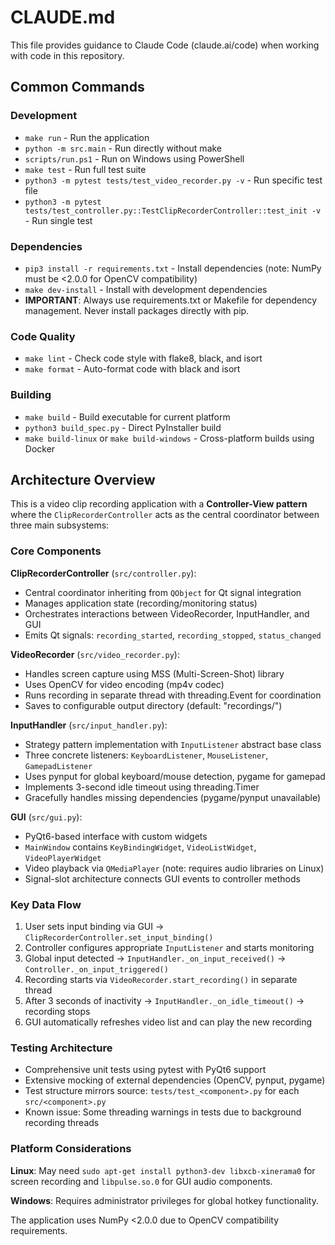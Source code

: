 # CLAUDE.md

This file provides guidance to Claude Code (claude.ai/code) when working with code in this repository.

## Common Commands

### Development
- `make run` - Run the application
- `python -m src.main` - Run directly without make
- `scripts/run.ps1` - Run on Windows using PowerShell
- `make test` - Run full test suite 
- `python3 -m pytest tests/test_video_recorder.py -v` - Run specific test file
- `python3 -m pytest tests/test_controller.py::TestClipRecorderController::test_init -v` - Run single test

### Dependencies
- `pip3 install -r requirements.txt` - Install dependencies (note: NumPy must be <2.0.0 for OpenCV compatibility)
- `make dev-install` - Install with development dependencies
- **IMPORTANT**: Always use requirements.txt or Makefile for dependency management. Never install packages directly with pip.

### Code Quality
- `make lint` - Check code style with flake8, black, and isort
- `make format` - Auto-format code with black and isort

### Building
- `make build` - Build executable for current platform
- `python3 build_spec.py` - Direct PyInstaller build
- `make build-linux` or `make build-windows` - Cross-platform builds using Docker

## Architecture Overview

This is a video clip recording application with a **Controller-View pattern** where the `ClipRecorderController` acts as the central coordinator between three main subsystems:

### Core Components

**ClipRecorderController** (`src/controller.py`):
- Central coordinator inheriting from `QObject` for Qt signal integration
- Manages application state (recording/monitoring status) 
- Orchestrates interactions between VideoRecorder, InputHandler, and GUI
- Emits Qt signals: `recording_started`, `recording_stopped`, `status_changed`

**VideoRecorder** (`src/video_recorder.py`):
- Handles screen capture using MSS (Multi-Screen-Shot) library
- Uses OpenCV for video encoding (mp4v codec)
- Runs recording in separate thread with threading.Event for coordination
- Saves to configurable output directory (default: "recordings/")

**InputHandler** (`src/input_handler.py`):
- Strategy pattern implementation with `InputListener` abstract base class
- Three concrete listeners: `KeyboardListener`, `MouseListener`, `GamepadListener`
- Uses pynput for global keyboard/mouse detection, pygame for gamepad
- Implements 3-second idle timeout using threading.Timer
- Gracefully handles missing dependencies (pygame/pynput unavailable)

**GUI** (`src/gui.py`):
- PyQt6-based interface with custom widgets
- `MainWindow` contains `KeyBindingWidget`, `VideoListWidget`, `VideoPlayerWidget`
- Video playback via `QMediaPlayer` (note: requires audio libraries on Linux)
- Signal-slot architecture connects GUI events to controller methods

### Key Data Flow

1. User sets input binding via GUI → `ClipRecorderController.set_input_binding()`
2. Controller configures appropriate `InputListener` and starts monitoring
3. Global input detected → `InputHandler._on_input_received()` → `Controller._on_input_triggered()`
4. Recording starts via `VideoRecorder.start_recording()` in separate thread
5. After 3 seconds of inactivity → `InputHandler._on_idle_timeout()` → recording stops
6. GUI automatically refreshes video list and can play the new recording

### Testing Architecture

- Comprehensive unit tests using pytest with PyQt6 support
- Extensive mocking of external dependencies (OpenCV, pynput, pygame)
- Test structure mirrors source: `tests/test_<component>.py` for each `src/<component>.py`
- Known issue: Some threading warnings in tests due to background recording threads

### Platform Considerations

**Linux**: May need `sudo apt-get install python3-dev libxcb-xinerama0` for screen recording and `libpulse.so.0` for GUI audio components.

**Windows**: Requires administrator privileges for global hotkey functionality.

The application uses NumPy <2.0.0 due to OpenCV compatibility requirements.